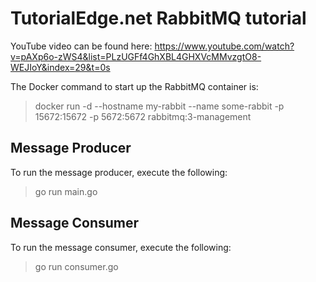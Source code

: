 # TutorialEdge.net RabbitMQ tutorial

YouTube video can be found here: 
https://www.youtube.com/watch?v=pAXp6o-zWS4&list=PLzUGFf4GhXBL4GHXVcMMvzgtO8-WEJIoY&index=29&t=0s

The Docker command to start up the RabbitMQ container is:
> docker run -d --hostname my-rabbit --name some-rabbit -p 15672:15672 -p 5672:5672 rabbitmq:3-management

## Message Producer

To run the message producer, execute the following:

> go run main.go

## Message Consumer

To run the message consumer, execute the following:

> go run consumer.go
